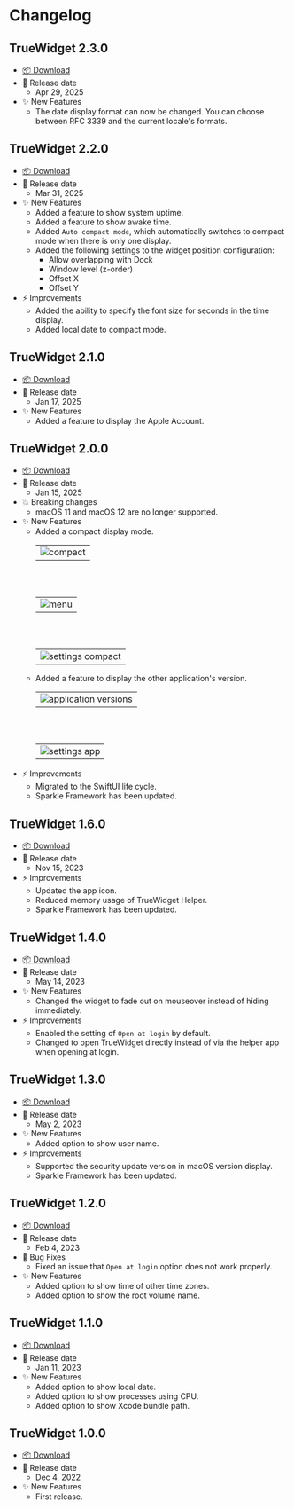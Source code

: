 # Changelog

## TrueWidget 2.3.0

-   [📦 Download](https://github.com/pqrs-org/TrueWidget/releases/download/v2.3.0/TrueWidget-2.3.0.dmg)
-   📅 Release date
    -   Apr 29, 2025
-   ✨ New Features
    -   The date display format can now be changed. You can choose between RFC 3339 and the current locale's formats.

## TrueWidget 2.2.0

-   [📦 Download](https://github.com/pqrs-org/TrueWidget/releases/download/v2.2.0/TrueWidget-2.2.0.dmg)
-   📅 Release date
    -   Mar 31, 2025
-   ✨ New Features
    -   Added a feature to show system uptime.
    -   Added a feature to show awake time.
    -   Added `Auto compact mode`, which automatically switches to compact mode when there is only one display.
    -   Added the following settings to the widget position configuration:
        -   Allow overlapping with Dock
        -   Window level (z-order)
        -   Offset X
        -   Offset Y
-   ⚡️ Improvements
    -   Added the ability to specify the font size for seconds in the time display.
    -   Added local date to compact mode.

## TrueWidget 2.1.0

-   [📦 Download](https://github.com/pqrs-org/TrueWidget/releases/download/v2.1.0/TrueWidget-2.1.0.dmg)
-   📅 Release date
    -   Jan 17, 2025
-   ✨ New Features
    -   Added a feature to display the Apple Account.

## TrueWidget 2.0.0

-   [📦 Download](https://github.com/pqrs-org/TrueWidget/releases/download/v2.0.0/TrueWidget-2.0.0.dmg)
-   📅 Release date
    -   Jan 15, 2025
-   💥 Breaking changes
    -   macOS 11 and macOS 12 are no longer supported.
-   ✨ New Features
    -   Added a compact display mode.
        <table><tbody><tr><td><!-- border hack -->
        <img src="https://truewidget.pqrs.org/docs/releasenotes/images/v2.0.0/compact@2x.png" alt="compact" />
        </td></tr></tbody></table>
        <br/><br/>
        <table><tbody><tr><td><!-- border hack -->
        <img src="https://truewidget.pqrs.org/docs/releasenotes/images/v2.0.0/menu@2x.png" alt="menu" />
        </td></tr></tbody></table>
        <br/><br/>
        <table><tbody><tr><td><!-- border hack -->
        <img src="https://truewidget.pqrs.org/docs/releasenotes/images/v2.0.0/settings-compact@2x.png" alt="settings compact" />
        </td></tr></tbody></table>
    -   Added a feature to display the other application's version.
        <table><tbody><tr><td><!-- border hack -->
        <img src="https://truewidget.pqrs.org/docs/releasenotes/images/v2.0.0/app@2x.png" alt="application versions" />
        </td></tr></tbody></table>
        <br/><br/>
        <table><tbody><tr><td><!-- border hack -->
        <img src="https://truewidget.pqrs.org/docs/releasenotes/images/v2.0.0/settings-app@2x.png" alt="settings app" />
        </td></tr></tbody></table>
-   ⚡️ Improvements
    -   Migrated to the SwiftUI life cycle.
    -   Sparkle Framework has been updated.

## TrueWidget 1.6.0

-   [📦 Download](https://github.com/pqrs-org/TrueWidget/releases/download/v1.6.0/TrueWidget-1.6.0.dmg)
-   📅 Release date
    -   Nov 15, 2023
-   ⚡️ Improvements
    -   Updated the app icon.
    -   Reduced memory usage of TrueWidget Helper.
    -   Sparkle Framework has been updated.

## TrueWidget 1.4.0

-   [📦 Download](https://github.com/pqrs-org/TrueWidget/releases/download/v1.4.0/TrueWidget-1.4.0.dmg)
-   📅 Release date
    -   May 14, 2023
-   ✨ New Features
    -   Changed the widget to fade out on mouseover instead of hiding immediately.
-   ⚡️ Improvements
    -   Enabled the setting of `Open at login` by default.
    -   Changed to open TrueWidget directly instead of via the helper app when opening at login.

## TrueWidget 1.3.0

-   [📦 Download](https://github.com/pqrs-org/TrueWidget/releases/download/v1.3.0/TrueWidget-1.3.0.dmg)
-   📅 Release date
    -   May 2, 2023
-   ✨ New Features
    -   Added option to show user name.
-   ⚡️ Improvements
    -   Supported the security update version in macOS version display.
    -   Sparkle Framework has been updated.

## TrueWidget 1.2.0

-   [📦 Download](https://github.com/pqrs-org/TrueWidget/releases/download/v1.2.0/TrueWidget-1.2.0.dmg)
-   📅 Release date
    -   Feb 4, 2023
-   🐛 Bug Fixes
    -   Fixed an issue that `Open at login` option does not work properly.
-   ✨ New Features
    -   Added option to show time of other time zones.
    -   Added option to show the root volume name.

## TrueWidget 1.1.0

-   [📦 Download](https://github.com/pqrs-org/TrueWidget/releases/download/v1.1.0/TrueWidget-1.1.0.dmg)
-   📅 Release date
    -   Jan 11, 2023
-   ✨ New Features
    -   Added option to show local date.
    -   Added option to show processes using CPU.
    -   Added option to show Xcode bundle path.

## TrueWidget 1.0.0

-   [📦 Download](https://github.com/pqrs-org/TrueWidget/releases/download/v1.0.0/TrueWidget-1.0.0.dmg)
-   📅 Release date
    -   Dec 4, 2022
-   ✨ New Features
    -   First release.
